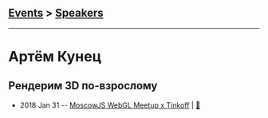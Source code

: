 ## [Events](../README.md) > [Speakers](../speakers.md)
---

# Артём Кунец

## Рендерим 3D по-взрослому
- 2018 Jan 31 -- [MoscowJS WebGL Meetup x Tinkoff](https://youtu.be/YyzM0XyVQS8)  | [:notebook:](https://cloud.mail.ru/public/GN5D/wNEaCSi5Y)  
